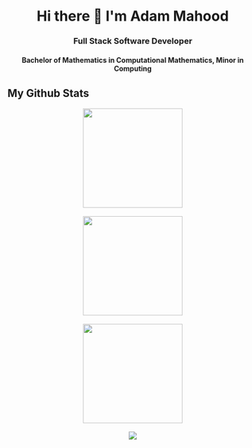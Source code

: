 <h1 align="center">Hi there 👋 I'm Adam Mahood</h1>
<h3 align="center">Full Stack Software Developer</h3>
<h4 align="center">Bachelor of Mathematics in Computational Mathematics, Minor in Computing</h4>

## My Github Stats

<div align="center">
  <img height=200 align="center" src="https://github-readme-stats.vercel.app/api?username=asmahood&theme=dracula&show_icons=true" />
  <br />
  <br />
  <img height=200 align="center" src="https://github-readme-stats.vercel.app/api/top-langs?username=asmahood&theme=dracula&layout=compact&langs_count=8&card_width=320" />
  <br />
  <br />
  <img height=200 align="center" src="https://github-readme-streak-stats.herokuapp.com/?user=asmahood&theme=dracula&hide_border=false" />
  <br />
  <br />
  <img align="center" src="https://github-profile-trophy.vercel.app/?username=asmahood&theme=dracula&no-frame=false&no-bg=true&margin-w=4&column=-1" />
</div>

<!--
**asmahood/asmahood** is a ✨ _special_ ✨ repository because its `README.md` (this file) appears on your GitHub profile.

Here are some ideas to get you started:

- 🔭 I’m currently working on ...
- 🌱 I’m currently learning ...
- 👯 I’m looking to collaborate on ...
- 🤔 I’m looking for help with ...
- 💬 Ask me about ...
- 📫 How to reach me: ...
- 😄 Pronouns: ...
- ⚡ Fun fact: ...

# 💫 About Me:
🔭 I’m currently working on<br>👯 I’m looking to collaborate on<br>🤝 I’m looking for help with<br>🌱 I’m currently learning<br>💬 Ask me about<br>⚡ Fun fact


## 🌐 Socials:
[![LinkedIn](https://img.shields.io/badge/LinkedIn-%230077B5.svg?logo=linkedin&logoColor=white)](https://linkedin.com/in/asmahood) 

# 💻 Tech Stack:
![GraphQL](https://img.shields.io/badge/-GraphQL-E10098?style=for-the-badge&logo=graphql&logoColor=white)
# 📊 GitHub Stats:
![](https://github-readme-stats.vercel.app/api?username=asmahood&theme=dracula&hide_border=false&include_all_commits=false&count_private=false)<br/>
![](https://github-readme-streak-stats.herokuapp.com/?user=asmahood&theme=dracula&hide_border=false)<br/>
![](https://github-readme-stats.vercel.app/api/top-langs/?username=asmahood&theme=dracula&hide_border=false&include_all_commits=false&count_private=false&layout=compact)

## 🏆 GitHub Trophies
![](https://github-profile-trophy.vercel.app/?username=asmahood&theme=dracula&no-frame=false&no-bg=true&margin-w=4)

---
[![](https://visitcount.itsvg.in/api?id=asmahood&icon=0&color=10)](https://visitcount.itsvg.in)

-->
